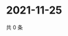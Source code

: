 # 2021-11-25

共 0 条

<!-- BEGIN WEIBO -->
<!-- 最后更新时间 Thu Nov 25 2021 14:17:03 GMT+0800 (China Standard Time) -->

<!-- END WEIBO -->
